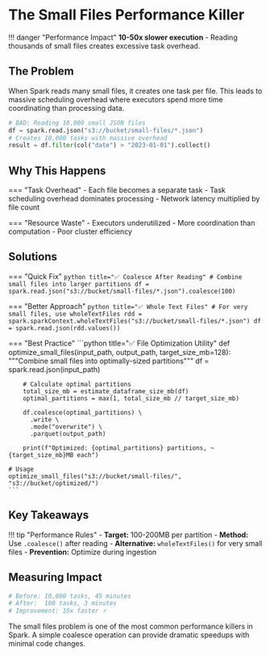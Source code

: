 # The Small Files Performance Killer

!!! danger "Performance Impact"
    **10-50x slower execution** - Reading thousands of small files creates excessive task overhead.

## The Problem

When Spark reads many small files, it creates one task per file. This leads to massive scheduling overhead where executors spend more time coordinating than processing data.

```python title="❌ Problematic Code"
# BAD: Reading 10,000 small JSON files
df = spark.read.json("s3://bucket/small-files/*.json")
# Creates 10,000 tasks with massive overhead
result = df.filter(col("date") > "2023-01-01").collect()
```

## Why This Happens

=== "Task Overhead"
    - Each file becomes a separate task
    - Task scheduling overhead dominates processing
    - Network latency multiplied by file count

=== "Resource Waste"
    - Executors underutilized
    - More coordination than computation
    - Poor cluster efficiency

## Solutions

=== "Quick Fix"
    ```python title="✅ Coalesce After Reading"
    # Combine small files into larger partitions
    df = spark.read.json("s3://bucket/small-files/*.json").coalesce(100)
    ```

=== "Better Approach"
    ```python title="✅ Whole Text Files"
    # For very small files, use wholeTextFiles
    rdd = spark.sparkContext.wholeTextFiles("s3://bucket/small-files/*.json")
    df = spark.read.json(rdd.values())
    ```

=== "Best Practice"
    ```python title="✅ File Optimization Utility"
    def optimize_small_files(input_path, output_path, target_size_mb=128):
        """Combine small files into optimally-sized partitions"""
        df = spark.read.json(input_path)
        
        # Calculate optimal partitions
        total_size_mb = estimate_dataframe_size_mb(df)
        optimal_partitions = max(1, total_size_mb // target_size_mb)
        
        df.coalesce(optimal_partitions) \
          .write \
          .mode("overwrite") \
          .parquet(output_path)
        
        print(f"Optimized: {optimal_partitions} partitions, ~{target_size_mb}MB each")
    
    # Usage
    optimize_small_files("s3://bucket/small-files/", "s3://bucket/optimized/")
    ```

## Key Takeaways

!!! tip "Performance Rules"
    - **Target:** 100-200MB per partition
    - **Method:** Use `.coalesce()` after reading
    - **Alternative:** `wholeTextFiles()` for very small files
    - **Prevention:** Optimize during ingestion

## Measuring Impact

```python title="Performance Comparison"
# Before: 10,000 tasks, 45 minutes
# After:  100 tasks, 3 minutes  
# Improvement: 15x faster ⚡
```

The small files problem is one of the most common performance killers in Spark. A simple coalesce operation can provide dramatic speedups with minimal code changes.